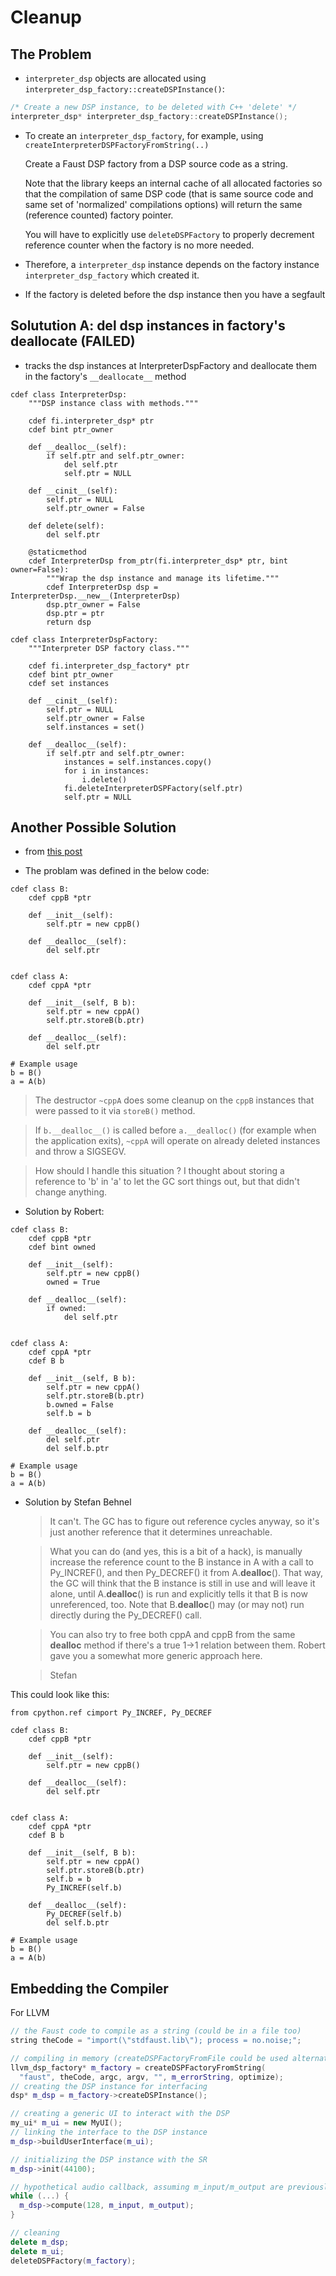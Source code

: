 # Cleanup

## The Problem


- `interpreter_dsp` objects are allocated using `interpreter_dsp_factory::createDSPInstance()`:

```c++
/* Create a new DSP instance, to be deleted with C++ 'delete' */
interpreter_dsp* interpreter_dsp_factory::createDSPInstance();
```

- To create an `interpreter_dsp_factory`, for example, using `createInterpreterDSPFactoryFromString(..)`

  Create a Faust DSP factory from a DSP source code as a string.

  Note that the library keeps an internal cache of all allocated factories so that the compilation of same DSP code (that is same source code and same set of 'normalized' compilations options) will return the same (reference counted) factory pointer.

  You will have to explicitly use `deleteDSPFactory` to properly decrement reference counter when the factory is no more needed.

- Therefore, a `interpreter_dsp` instance depends on the factory instance `interpreter_dsp_factory` which created it.

- If the factory is deleted before the dsp instance then you have a segfault


## Solutution A: del dsp instances in factory's __deallocate__ (FAILED)

- tracks the dsp instances at InterpreterDspFactory and deallocate them in the factory's `__deallocate__` method

```cython
cdef class InterpreterDsp:
    """DSP instance class with methods."""

    cdef fi.interpreter_dsp* ptr
    cdef bint ptr_owner

    def __dealloc__(self):
        if self.ptr and self.ptr_owner:
            del self.ptr
            self.ptr = NULL

    def __cinit__(self):
        self.ptr = NULL
        self.ptr_owner = False

    def delete(self):
        del self.ptr

    @staticmethod
    cdef InterpreterDsp from_ptr(fi.interpreter_dsp* ptr, bint owner=False):
        """Wrap the dsp instance and manage its lifetime."""
        cdef InterpreterDsp dsp = InterpreterDsp.__new__(InterpreterDsp)
        dsp.ptr_owner = False
        dsp.ptr = ptr
        return dsp

cdef class InterpreterDspFactory:
    """Interpreter DSP factory class."""

    cdef fi.interpreter_dsp_factory* ptr
    cdef bint ptr_owner
    cdef set instances

    def __cinit__(self):
        self.ptr = NULL
        self.ptr_owner = False
        self.instances = set()

    def __dealloc__(self):
        if self.ptr and self.ptr_owner:
            instances = self.instances.copy()
            for i in instances:
                i.delete()
            fi.deleteInterpreterDSPFactory(self.ptr)
            self.ptr = NULL
```


## Another Possible Solution

- from [this post](https://groups.google.com/g/cython-users/c/FU_RyQrFaow/m/Kn2XJkOAk00J)

- The problam was defined in the below code:

```cython
cdef class B:
    cdef cppB *ptr

    def __init__(self):
        self.ptr = new cppB()

    def __dealloc__(self):
        del self.ptr


cdef class A:
    cdef cppA *ptr

    def __init__(self, B b):
        self.ptr = new cppA()
        self.ptr.storeB(b.ptr)

    def __dealloc__(self):
        del self.ptr

# Example usage
b = B()
a = A(b)
```

> The destructor `~cppA` does some cleanup on the `cppB` instances that were passed to it via `storeB()` method.

> If `b.__dealloc__()` is called before `a.__dealloc()` (for example when the application exits), `~cppA` will operate on already deleted instances and throw a SIGSEGV.

> How should I handle this situation ? I thought about storing a reference to 'b' in 'a' to let the GC sort things out, but that didn't change anything.

- Solution by Robert:

```cython
cdef class B:
    cdef cppB *ptr
    cdef bint owned

    def __init__(self):
        self.ptr = new cppB()
        owned = True

    def __dealloc__(self):
        if owned:
            del self.ptr


cdef class A:
    cdef cppA *ptr
    cdef B b

    def __init__(self, B b):
        self.ptr = new cppA()
        self.ptr.storeB(b.ptr)
        b.owned = False
        self.b = b

    def __dealloc__(self):
        del self.ptr
        del self.b.ptr

# Example usage
b = B()
a = A(b)

```

- Solution by Stefan Behnel

  > It can't. The GC has to figure out reference cycles anyway, so it's just
  another reference that it determines unreachable.

  > What you can do (and yes, this is a bit of a hack), is manually increase
  the reference count to the B instance in A with a call to Py_INCREF(), and
  then Py_DECREF() it from A.__dealloc__(). That way, the GC will think that
  the B instance is still in use and will leave it alone, until
  A.__dealloc__() is run and explicitly tells it that B is now unreferenced,
  too. Note that B.__dealloc__() may (or may not) run directly during the
  Py_DECREF() call.

  > You can also try to free both cppA and cppB from the same __dealloc__
  method if there's a true 1->1 relation between them. Robert gave you a
  somewhat more generic approach here.

  > Stefan

This could look like this:

```cython
from cpython.ref cimport Py_INCREF, Py_DECREF

cdef class B:
    cdef cppB *ptr

    def __init__(self):
        self.ptr = new cppB()

    def __dealloc__(self):
        del self.ptr


cdef class A:
    cdef cppA *ptr
    cdef B b

    def __init__(self, B b):
        self.ptr = new cppA()
        self.ptr.storeB(b.ptr)
        self.b = b
        Py_INCREF(self.b)

    def __dealloc__(self):
        Py_DECREF(self.b)
        del self.b.ptr

# Example usage
b = B()
a = A(b)

```




## Embedding the Compiler

For LLVM

```c++
// the Faust code to compile as a string (could be in a file too)
string theCode = "import(\"stdfaust.lib\"); process = no.noise;";

// compiling in memory (createDSPFactoryFromFile could be used alternatively)
llvm_dsp_factory* m_factory = createDSPFactoryFromString( 
  "faust", theCode, argc, argv, "", m_errorString, optimize);
// creating the DSP instance for interfacing
dsp* m_dsp = m_factory->createDSPInstance();

// creating a generic UI to interact with the DSP
my_ui* m_ui = new MyUI();
// linking the interface to the DSP instance 
m_dsp->buildUserInterface(m_ui);

// initializing the DSP instance with the SR
m_dsp->init(44100);

// hypothetical audio callback, assuming m_input/m_output are previously allocated 
while (...) {
  m_dsp->compute(128, m_input, m_output);
}

// cleaning
delete m_dsp;
delete m_ui;
deleteDSPFactory(m_factory);
```


